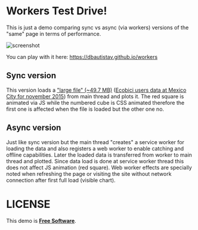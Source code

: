 # Workers Test Drive!
This is just a demo comparing sync vs async (via workers) versions of the "same" page in terms of performance.

![screenshot](https://cloud.githubusercontent.com/assets/8743976/11826069/991b1edc-a348-11e5-9f04-47c6674c5375.png)

You can play with it here: https://dbautistav.github.io/workers

## Sync version
This version loads a ["large file" (~49.7 MB)](https://github.com/dbautistav/workers/blob/gh-pages/data/1511.data) ([Ecobici users data at Mexico City for november 2015](https://www.ecobici.df.gob.mx)) from main thread and plots it.
The red square is animated via JS while the numbered cube is CSS animated therefore the first one is affected when the file is loaded but the other one no.

## Async version
Just like sync version but the main thread "creates" a service worker for loading the data and also registers a web worker to enable catching and offline capabilities.
Later the loaded data is transferred from worker to main thread and plotted.
Since data load is done at service worker thread this does not affect JS animation (red square).
Web worker effects are specially noted when refreshing the page or visiting the site without network connection after first full load (visible chart).

# LICENSE
This demo is [**Free Software**](https://github.com/dbautistav/workers/blob/gh-pages/LICENSE).
